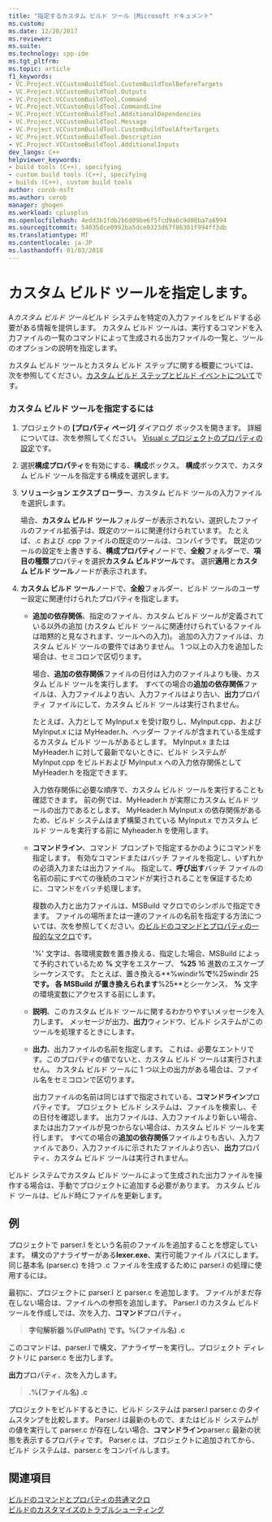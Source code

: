 ```yaml
---
title: "指定するカスタム ビルド ツール |Microsoft ドキュメント"
ms.custom: 
ms.date: 12/28/2017
ms.reviewer: 
ms.suite: 
ms.technology: cpp-ide
ms.tgt_pltfrm: 
ms.topic: article
f1_keywords:
- VC.Project.VCCustomBuildTool.CustomBuildToolBeforeTargets
- VC.Project.VCCustomBuildTool.Outputs
- VC.Project.VCCustomBuildTool.Command
- VC.Project.VCCustomBuildTool.CommandLine
- VC.Project.VCCustomBuildTool.AdditionalDependencies
- VC.Project.VCCustomBuildTool.Message
- VC.Project.VCCustomBuildTool.CustomBuildToolAfterTargets
- VC.Project.VCCustomBuildTool.Description
- VC.Project.VCCustomBuildTool.AdditionalInputs
dev_langs: C++
helpviewer_keywords:
- build tools (C++), specifying
- custom build tools (C++), specifying
- builds (C++), custom build tools
author: corob-msft
ms.author: corob
manager: ghogen
ms.workload: cplusplus
ms.openlocfilehash: 4edd3b1fdb2b6d09be6f5fcd9a6c9d08ba7a6994
ms.sourcegitcommit: 54035dce0992ba5dce0323d67f86301f994ff3db
ms.translationtype: MT
ms.contentlocale: ja-JP
ms.lasthandoff: 01/03/2018
---
```

# <a name="specify-custom-build-tools"></a>カスタム ビルド ツールを指定します。

A*カスタム ビルド ツール*ビルド システムを特定の入力ファイルをビルドする必要がある情報を提供します。 カスタム ビルド ツールは、実行するコマンドを入力ファイルの一覧のコマンドによって生成される出力ファイルの一覧と、ツールのオプションの説明を指定します。

カスタム ビルド ツールとカスタム ビルド ステップに関する概要については、次を参照してください。[カスタム ビルド ステップとビルド イベントについて](../ide/understanding-custom-build-steps-and-build-events.md)です。

### <a name="to-specify-a-custom-build-tool"></a>カスタム ビルド ツールを指定するには

1. プロジェクトの **[プロパティ ページ]** ダイアログ ボックスを開きます。 詳細については、次を参照してください。 [Visual c プロジェクトのプロパティの設定](../ide/working-with-project-properties.md)です。

1. 選択**構成プロパティ**を有効にする、**構成**ボックス。 **構成**ボックスで、カスタム ビルド ツールを指定する構成を選択します。

1. **ソリューション エクスプ ローラー**、カスタム ビルド ツールの入力ファイルを選択します。

   場合、**カスタム ビルド ツール**フォルダーが表示されない、選択したファイルのファイル拡張子は、既定のツールに関連付けられています。 たとえば、.c および .cpp ファイルの既定のツールは、コンパイラです。 既定のツールの設定を上書きする、**構成プロパティ**ノードで、**全般**フォルダーで、**項目の種類**プロパティを選択**カスタム ビルドツール**です。 選択**適用**と**カスタム ビルド ツール**ノードが表示されます。

1. **カスタム ビルド ツール**ノードで、**全般**フォルダー、ビルド ツールのユーザー設定に関連付けられたプロパティを指定します。

   - **追加の依存関係**、指定のファイル、カスタム ビルド ツールが定義されている以外の追加 (カスタム ビルド ツールに関連付けられているファイルは暗黙的と見なされます、ツールへの入力)。 追加の入力ファイルは、カスタム ビルド ツールの要件ではありません。 1 つ以上の入力を追加した場合は、セミコロンで区切ります。

      場合、**追加の依存関係**ファイルの日付は入力のファイルよりも後、カスタム ビルド ツールを実行します。 すべての場合の**追加の依存関係**ファイルは、入力ファイルより古い、入力ファイルはより古い、**出力**プロパティ ファイルにして、カスタム ビルド ツールは実行されません。

      たとえば、入力として MyInput.x を受け取りし、MyInput.cpp、および MyInput.x には MyHeader.h、ヘッダー ファイルが含まれている生成するカスタム ビルド ツールがあるとします。 MyInput.x または MyHeader.h に対して最新でないときに、ビルド システムが MyInput.cpp をビルドおよび MyInput.x への入力依存関係として MyHeader.h を指定できます。

      入力依存関係に必要な順序で、カスタム ビルド ツールを実行することも確認できます。 前の例では、MyHeader.h が実際にカスタム ビルド ツールの出力であるとします。 MyHeader.h MyInput.x の依存関係があるため、ビルド システムはまず構築されている MyInput.x でカスタム ビルド ツールを実行する前に Myheader.h を使用します。

   - **コマンドライン**、コマンド プロンプトで指定するかのようにコマンドを指定します。 有効なコマンドまたはバッチ ファイルを指定し、いずれかの必須入力または出力ファイル。 指定して、**呼び出す**バッチ ファイルの名前の前にすべての後続のコマンドが実行されることを保証するために、コマンドをバッチ処理します。

      複数の入力と出力ファイルは、MSBuild マクロでのシンボルで指定できます。 ファイルの場所または一連のファイルの名前を指定する方法については、次を参照してください。[のビルドのコマンドとプロパティの一般的なマクロ](../ide/common-macros-for-build-commands-and-properties.md)です。

      '%' 文字は、各環境変数を置き換える、指定した場合、MSBuild によって予約されているため **%** 文字をエスケープ、 **%25** 16 進数のエスケープ シーケンスです。 たとえば、置き換える**%windir%**で**%25windir 25**です。 各 MSBuild が置き換えられます**%25**とシーケンス、  **%** 文字の環境変数にアクセスする前にします。

   - **説明**、このカスタム ビルド ツールに関するわかりやすいメッセージを入力します。 メッセージが出力、**出力**ウィンドウ、ビルド システムがこのツールを処理するときにします。

   - **出力**、出力ファイルの名前を指定します。 これは、必要なエントリです。このプロパティの値でないと、カスタム ビルド ツールは実行されません。 カスタム ビルド ツールに 1 つ以上の出力がある場合は、ファイル名をセミコロンで区切ります。

      出力ファイルの名前は同じはずで指定されている、**コマンドライン**プロパティです。 プロジェクト ビルド システムは、ファイルを検索し、その日付を確認します。 出力ファイルは、入力ファイルより新しい場合、または出力ファイルが見つからない場合は、カスタム ビルド ツールを実行します。 すべての場合の**追加の依存関係**ファイルよりも古い、入力ファイルであり、入力ファイルに示されたファイルより古い、**出力**プロパティ、カスタム ビルド ツールは実行されません。

ビルド システムでカスタム ビルド ツールによって生成された出力ファイルを操作する場合は、手動でプロジェクトに追加する必要があります。 カスタム ビルド ツールは、ビルド時にファイルを更新します。

## <a name="example"></a>例

プロジェクトで parser.l をという名前のファイルを追加することを想定しています。 構文のアナライザーがある**lexer.exe**、実行可能ファイル パスにします。 同じ基本名 (parser.c) を持つ .c ファイルを生成するために parser.l の処理に使用するには。

最初に、プロジェクトに parser.l と parser.c を追加します。 ファイルがまだ存在しない場合は、ファイルへの参照を追加します。 Parser.l のカスタム ビルド ツールを作成しでは、次を入力、**コマンド**プロパティ。

> **字句解析器 %(FullPath) です。\%(ファイル名) .c**

このコマンドは、parser.l で構文、アナライザーを実行し、プロジェクト ディレクトリに parser.c を出力します。

**出力**プロパティ、次を入力します。

> **.\%(ファイル名) .c**

プロジェクトをビルドするときに、ビルド システムは parser.l parser.c のタイムスタンプを比較します。 Parser.l は最新のもので、またはビルド システムがの値を実行して parser.c が存在しない場合、**コマンドライン**parser.c 最新の状態を表示するプロパティです。 Parser.c は、プロジェクトに追加されてから、ビルド システムは、parser.c をコンパイルします。

## <a name="see-also"></a>関連項目

[ビルドのコマンドとプロパティの共通マクロ](../ide/common-macros-for-build-commands-and-properties.md)  
[ビルドのカスタマイズのトラブルシューティング](../ide/troubleshooting-build-customizations.md)  
